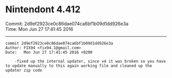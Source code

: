 # Nintendont 4.412
Commit: 2d9ef2923ce0c86dae074ca6bf1b09d1dd926e3a  
Time: Mon Jun 27 17:41:45 2016   

-----

```
commit 2d9ef2923ce0c86dae074ca6bf1b09d1dd926e3a
Author: FIX94 <fix94.1@gmail.com>
Date:   Mon Jun 27 17:41:45 2016 +0200

    -fixed up the internal updater, since v4 it was broken so you have to update manually to this again working file and cleaned up the updater zip code
```
